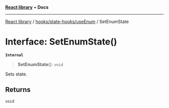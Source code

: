 [**React library**](../../../../index.md) • **Docs**

***

[React library](../../../../modules.md) / [hooks/state-hooks/useEnum](../index.md) / SetEnumState

# Interface: SetEnumState()

**`Internal`**

> **SetEnumState**(): `void`

Sets state.

## Returns

`void`
